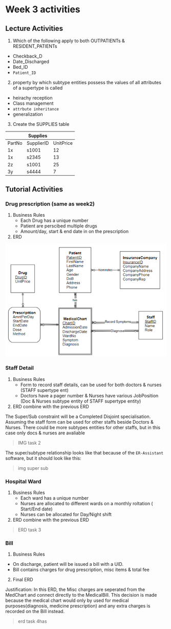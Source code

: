 # Week 3 activities

## Lecture Activities

1. Which of the following apply to both OUTPATIENTs & RESIDENT_PATIENTs

- Checkback_D
- Date_Discharged
- Bed_ID
- `Patient_ID`

2. property by which subtype entities possess the values of all attributes of a supertype is called

- heirachy reception
- Class management
- `attrbute inheritance`
- generalization

3. Create the SUPPLIES table

||Supplies||
|---|---|---|
| PartNo | SupplierID | UnitPrice|
| 1x | s1001 | 12 |
| 1x | s2345 | 13 |
| 2z | s1001 | 25 |
| 3y | s4444 | 7 |


## Tutorial Activities

### Drug prescription (same as week2)

1. Business Rules
   - Each Drug has a unique number
   - Patient are perscibed multiple drugs
   - Amount/day, start & end date in on the prescription
2. ERD

![Final](./img/02t_final.PNG)

### Staff Detail

1. Business Rules
   - Form to record staff details, can be used for both doctors & nurses (STAFF supertype ent)
   - Doctors have a pager number & Nurses have various JobPosition (Doc & Nurses subtype entity of STAFF supertype entity)
2. ERD combine with the previous ERD

The Super/Sub constraint will be a Completed Disjoint specialisation. Assuming the staff form can be used for other staffs beside Doctors & Nurses. There could be more subtypes entities for other staffs, but in this case only docs & nurses are avaliable

> IMG task 2

The super/subtype relationship looks like that because of the `ER-Assistant` software, but it should look like this:

> img super sub

### Hospital Ward

1. Business Rules
   - Each ward has a unique number
   - Nurses are allocated to different wards on a monthly roltation ( Start/End date)
   - Nurses can be allocated for Day/Night shift
2. ERD combine with the previous ERD

> ERD task 3

### Bill

1. Business Rules

- On discharge, patient will be issued a bill with a UID.
- Bill contains charges for drug prescription, misc items & total fee

2. Final ERD

Justification: In this ERD, the Misc charges are seperated from the MedChart and connect directly to the MedicalBill. This decision is made because the medical chart would only by used for medical purposes(diagnosis, medicine prescription) and any extra charges is recorded on the Bill instead.

> erd task 4has